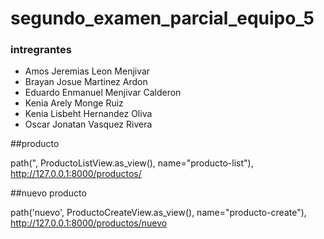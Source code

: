 # segundo_examen_parcial_equipo_5

### intregrantes 
- Amos Jeremias Leon Menjivar
- Brayan Josue Martinez Ardon
- Eduardo Enmanuel Menjivar Calderon
- Kenia Arely Monge Ruiz
- Kenia Lisbeht Hernandez Oliva
- Oscar Jonatan Vasquez Rivera

##producto

path(", ProductoListView.as_view(), name="producto-list"), http://127.0.0.1:8000/productos/

##nuevo producto

path('nuevo', ProductoCreateView.as_view(), name="producto-create"), http://127.0.0.1:8000/productos/nuevo

